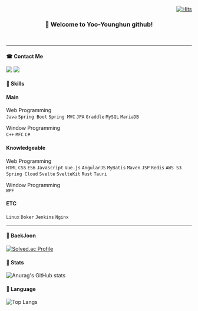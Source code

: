 <div align="right">

[![Hits](https://hits.seeyoufarm.com/api/count/incr/badge.svg?url=https%3A%2F%2Fgithub.com%2Fyyh7750%2F&count_bg=%23D0C0FF&title_bg=%23807E7E&icon=&icon_color=%23E7E7E7&title=Github&edge_flat=false)](https://hits.seeyoufarm.com)

 </div>
  
<div align="center">

### 👋 Welcome to Yoo-Younghun github!

<br>

</div>

<hr>

<!--
**yyh7750/yyh7750** is a ✨ _special_ ✨ repository because its `README.md` (this file) appears on your GitHub profile.

Here are some ideas to get you started:

- 🔭 I’m currently working on ...
- 🌱 I’m currently learning ...
- 👯 I’m looking to collaborate on ...
- 🤔 I’m looking for help with ...
- 💬 Ask me about ...
- 📫 How to reach me: ...
- 😄 Pronouns: ...
- ⚡ Fun fact: ...
-->

#### ☎ Contact Me
<div>
  <a href="https://mail.google.com/" target="_blank"><img src="https://img.shields.io/badge/yyh7750@gmail.com-F44336?style=flat&logo=gmail&logoColor=ffffff"/></a>
  <a href="https://linktr.ee/yyh7750/" target="_blank"><img src="https://img.shields.io/badge/LinkTree-gray?style=flat&logo=blogger&logoColor=ffffff"/></a>
</div>

#### 🤗 Skills
<div>
 
 #### Main
 <bold>Web Programming</bold><br>
 `Java` `Spring Boot` `Spring MVC` `JPA` `Graddle`
 `MySQL` `MariaDB`

 <bold>Window Programming</bold><br>
 `C++` `MFC` `C#`

 #### Knowledgeable
 <bold>Web Programming</bold><br>
 `HTML` `CSS` `ES6` `Javascript` `Vue.js` `AngularJS` 
 `MyBatis` `Maven` `JSP`
 `Redis` `AWS S3`
 `Spring Cloud`
 `Svelte` `SvelteKit` `Rust` `Tauri`

 <bold>Window Programming</bold><br>
 `WPF`

 #### ETC
 `Linux` `Doker` `Jenkins` `Nginx`
</div>

<hr>

#### 🙌 BaekJoon
[![Solved.ac Profile](http://mazassumnida.wtf/api/generate_badge?boj=yyh7750)](https://solved.ac/yyh7750)

#### 🙌 Stats
![Anurag's GitHub stats](https://github-readme-stats.vercel.app/api?username=yyh7750&show_icons=true&theme=gruvbox)

#### 🙌 Language
![Top Langs](https://github-readme-stats.vercel.app/api/top-langs/?username=yyh7750&layout=compact&theme=onedark)
